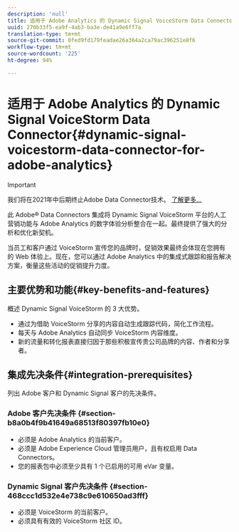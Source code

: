 ```yaml
---
description: 'null'
title: 适用于 Adobe Analytics 的 Dynamic Signal VoiceStorm Data Connector
uuid: 270b33f5-ea9f-4ab3-ba3e-de41a9e6ff7a
translation-type: tm+mt
source-git-commit: 0fed9fd179feadae26a364a2ca79ac396251e8f6
workflow-type: tm+mt
source-wordcount: '225'
ht-degree: 94%

---
```



# 适用于 Adobe Analytics 的 Dynamic Signal VoiceStorm Data Connector{#dynamic-signal-voicestorm-data-connector-for-adobe-analytics}

>[!IMPORTANT]
>
>我们将在2021年中后期终止Adobe Data Connector技术。 [了解更多...](/help/import/data-connectors/data-connectors-eol.md)

此 Adobe® Data Connectors 集成将 Dynamic Signal VoiceStorm 平台的人工营销功能与 Adobe Analytics 的数字体验分析整合在一起。最终提供了强大的分析和优化新契机。

当员工和客户通过 VoiceStorm 宣传您的品牌时，促销效果最终会体现在您拥有的 Web 体验上。现在，您可以通过 Adobe Analytics 中的集成式跟踪和报告解决方案，衡量这些活动的促销提升力度。

## 主要优势和功能{#key-benefits-and-features}

概述 Dynamic Signal VoiceStorm 的 3 大优势。

* 通过为借助 VoiceStorm 分享的内容自动生成跟踪代码，简化工作流程。
* 每天与 Adobe Analytics 自动同步 VoiceStorm 内容维度。
* 新的流量和转化报表直接归因于那些积极宣传贵公司品牌的内容、作者和分享者。

## 集成先决条件{#integration-prerequisites}

列出 Adobe 客户和 Dynamic Signal 客户的先决条件。

### Adobe 客户先决条件 {#section-b8a0b4f9b41649a68513f80397fb10e0}

* 必须是 Adobe Analytics 的当前客户。
* 必须是 Adobe Experience Cloud 管理员用户，且有权启用 Data Connectors。
* 您的报表包中必须至少具有 1 个已启用的可用 eVar 变量。

### Dynamic Signal 客户先决条件 {#section-468ccc1d532e4e738c9e610650ad3fff}

* 必须是 VoiceStorm 的当前客户。
* 必须具有有效的 VoiceStorm 社区 ID。

